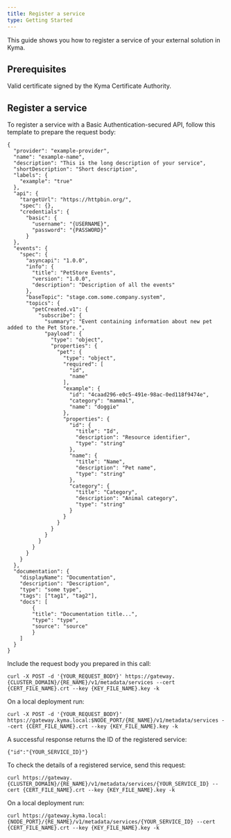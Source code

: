 ```yaml
---
title: Register a service
type: Getting Started
---
```


This guide shows you how to register a service of your external solution in Kyma.

## Prerequisites

Valid certificate signed by the Kyma Certificate Authority.

## Register a service

To register a service with a Basic Authentication-secured API, follow this template to prepare the request body:

```
{
  "provider": "example-provider",
  "name": "example-name",
  "description": "This is the long description of your service",
  "shortDescription": "Short description",
  "labels": {
    "example": "true"
  },
  "api": {
    "targetUrl": "https://httpbin.org/",
    "spec": {},
    "credentials": {
      "basic": {
        "username": "{USERNAME}",
        "password": "{PASSWORD}"
      }
  },
  "events": {
    "spec": {
      "asyncapi": "1.0.0",
      "info": {
        "title": "PetStore Events",
        "version": "1.0.0",
        "description": "Description of all the events"
      },
      "baseTopic": "stage.com.some.company.system",
      "topics": {
        "petCreated.v1": {
          "subscribe": {
            "summary": "Event containing information about new pet added to the Pet Store.",
            "payload": {
              "type": "object",
              "properties": {
                "pet": {
                  "type": "object",
                  "required": [
                    "id",
                    "name"
                  ],
                  "example": {
                    "id": "4caad296-e0c5-491e-98ac-0ed118f9474e",
                    "category": "mammal",
                    "name": "doggie"
                  },
                  "properties": {
                    "id": {
                      "title": "Id",
                      "description": "Resource identifier",
                      "type": "string"
                    },
                    "name": {
                      "title": "Name",
                      "description": "Pet name",
                      "type": "string"
                    },
                    "category": {
                      "title": "Category",
                      "description": "Animal category",
                      "type": "string"
                    }
                  }
                }
              }
            }
          }
        }
      }
    }
  },
  "documentation": {
    "displayName": "Documentation",
    "description": "Description",
    "type": "some type",
    "tags": ["tag1", "tag2"],
    "docs": [
        {
        "title": "Documentation title...",
        "type": "type",
        "source": "source"
        }
    ]
  }
}
```

Include the request body you prepared in this call:
```
curl -X POST -d '{YOUR_REQUEST_BODY}' https://gateway.{CLUSTER_DOMAIN}/{RE_NAME}/v1/metadata/services --cert {CERT_FILE_NAME}.crt --key {KEY_FILE_NAME}.key -k
```

On a local deployment run:
```
curl -X POST -d '{YOUR_REQUEST_BODY}' https://gateway.kyma.local:$NODE_PORT/{RE_NAME}/v1/metadata/services --cert {CERT_FILE_NAME}.crt --key {KEY_FILE_NAME}.key -k
```


A successful response returns the ID of the registered service:
```
{"id":"{YOUR_SERVICE_ID}"}
```

To check the details of a registered service, send this request:
```
curl https://gateway.{CLUSTER_DOMAIN}/{RE_NAME}/v1/metadata/services/{YOUR_SERVICE_ID} --cert {CERT_FILE_NAME}.crt --key {KEY_FILE_NAME}.key -k
```

On a local deployment run:
```
curl https://gateway.kyma.local:{NODE_PORT}/{RE_NAME}/v1/metadata/services/{YOUR_SERVICE_ID} --cert {CERT_FILE_NAME}.crt --key {KEY_FILE_NAME}.key -k
```
